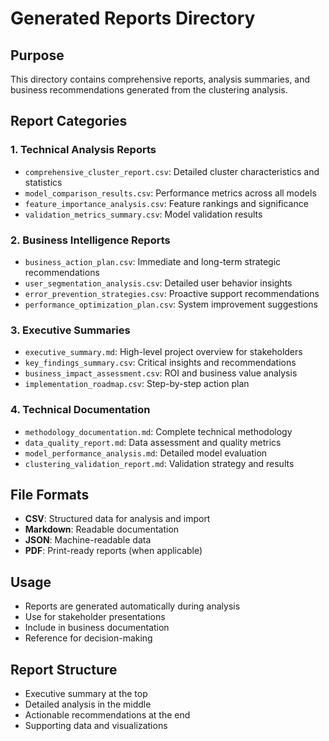 # Generated Reports Directory

## Purpose
This directory contains comprehensive reports, analysis summaries, and business recommendations generated from the clustering analysis.

## Report Categories

### 1. **Technical Analysis Reports**
- `comprehensive_cluster_report.csv`: Detailed cluster characteristics and statistics
- `model_comparison_results.csv`: Performance metrics across all models
- `feature_importance_analysis.csv`: Feature rankings and significance
- `validation_metrics_summary.csv`: Model validation results

### 2. **Business Intelligence Reports**
- `business_action_plan.csv`: Immediate and long-term strategic recommendations
- `user_segmentation_analysis.csv`: Detailed user behavior insights
- `error_prevention_strategies.csv`: Proactive support recommendations
- `performance_optimization_plan.csv`: System improvement suggestions

### 3. **Executive Summaries**
- `executive_summary.md`: High-level project overview for stakeholders
- `key_findings_summary.csv`: Critical insights and recommendations
- `business_impact_assessment.csv`: ROI and business value analysis
- `implementation_roadmap.csv`: Step-by-step action plan

### 4. **Technical Documentation**
- `methodology_documentation.md`: Complete technical methodology
- `data_quality_report.md`: Data assessment and quality metrics
- `model_performance_analysis.md`: Detailed model evaluation
- `clustering_validation_report.md`: Validation strategy and results

## File Formats
- **CSV**: Structured data for analysis and import
- **Markdown**: Readable documentation
- **JSON**: Machine-readable data
- **PDF**: Print-ready reports (when applicable)

## Usage
- Reports are generated automatically during analysis
- Use for stakeholder presentations
- Include in business documentation
- Reference for decision-making

## Report Structure
- Executive summary at the top
- Detailed analysis in the middle
- Actionable recommendations at the end
- Supporting data and visualizations

